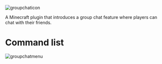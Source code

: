 ![groupchaticon](https://user-images.githubusercontent.com/60233722/106799343-c1ba4d00-6624-11eb-8d96-d808f399ef2d.png)

A Minecraft plugin that introduces a group chat feature where players can chat with their friends.

# Command list
![groupchatmenu](https://user-images.githubusercontent.com/60233722/97819309-5485cd00-1c6d-11eb-9520-b947ab7ef190.PNG)
